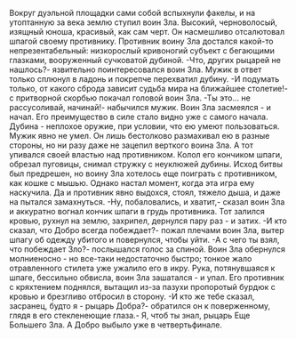   Вокруг дуэльной площадки сами собой вспыхнули факелы, и на утоптанную за века землю ступил воин Зла. Высокий, черноволосый, изящный юноша, красивый, как сам черт. Он насмешливо отсалютовал шпагой своему противнику.
Противник воину Зла достался какой-то непрезентабельный: низкорослый кривоногий субъект с бегающими глазками, вооруженный сучковатой дубиной.
-Что, других рыцарей не нашлось?- язвительно поинтересовался воин Зла. Мужик в ответ только сплюнул в ладонь и покрепче перехватил дубину.
-И подумать только, от какого сброда зависит судьба мира на ближайшее столетие!- с притворной скорбью покачал головой воин Зла.
-Ты это... не рассусоливай, начинай!- набычился мужик.
Воин Зла засмеялся - и начал.
Его преимущество в силе стало видно уже с самого начала. Дубина - неплохое оружие, при условии, что ею умеют пользоваться. Мужик явно не умел. Он лишь бестолково размахивал ею в разные стороны, но ни разу даже не зацепил верткого воина Зла. А тот упивался своей властью над противником. Колол его кончиком шпаги, обрезал пуговицы, снимал стружку с неуклюжей дубины. Исход битвы был предрешен, но воину Зла хотелось еще поиграть с противником, как кошке с мышью.
Однако настал момент, когда эта игра ему наскучила. Да и противник явно выдохся, стоял, тяжело дыша, и даже на пытался замахнуться.
-Ну, побаловались, и хватит,- сказал воин Зла и аккуратно вогнал кончик шпаги в грудь противника. Тот залился кровью, рухнул на землю, захрипел, дернулся пару раз - и затих.
-И кто сказал, что Добро всегда побеждает?- пожал плечами воин Зла, вытер шпагу об одежду убитого и повернулся, чтобы уйти.
-А с чего ты взял, что побеждает Зло?- послышался голос за спиной. Воин Зла обернулся молниеносно - но все-таки недостаточно быстро; тонкое жало отравленного стилета уже ужалило его в икру. Рука, потянувшаяся к шпаге, бессильно обвисла, воин Зла зашатался - и упал.
Его противник с кряхтением поднялся, вытащил из-за пазухи пропоротый бурдюк с кровью и брезгливо отбросил в сторону.
-И кто же тебе сказал, засранец, будто я - рыцарь Добра?- обратился он к поверженному, глядя в его стекленеющие глаза.- Я, чтоб ты знал, рыцарь Еще Большего Зла. А Добро выбыло уже в четвертьфинале.    